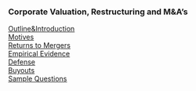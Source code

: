 ### Corporate Valuation, Restructuring and M&A’s
<u>[Outline&Introduction](https://gkabas.netlify.app/files/Outline_Intro.pdf)</u> <br>
<u>[Motives](https://gkabas.netlify.app/files/Motives.pdf)</u> <br>
<u>[Returns to Mergers](https://gkabas.netlify.app/files/ReturnsMergers.pdf)</u> <br>
<u>[Empirical Evidence](https://gkabas.netlify.app/files/Evidence.pdf)</u> <br>
<u>[Defense](https://gkabas.netlify.app/files/Defense.pdf)</u> <br>
<u>[Buyouts](https://gkabas.netlify.app/files/Buyouts.pdf)</u> <br>
<u>[Sample Questions](https://gkabas.netlify.app/files/SampleQuestions.pdf)</u> <br>
